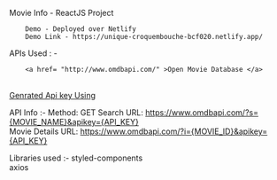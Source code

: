 
Movie Info - ReactJS Project

        Demo - Deployed over Netlify
        Demo Link - https://unique-croquembouche-bcf020.netlify.app/


APIs Used : - 

        <a href= "http://www.omdbapi.com/" >Open Movie Database </a>
<BR>
        <a href ="http://www.omdbapi.com/apikey.aspx"> Genrated Api key Using </a>


API Info :-
        Method: GET
        Search URL: https://www.omdbapi.com/?s={MOVIE_NAME}&apikey={API_KEY} <BR>
        Movie Details URL: https://www.omdbapi.com/?i={MOVIE_ID}&apikey={API_KEY}

Libraries used :-
        styled-components <BR>
        axios
